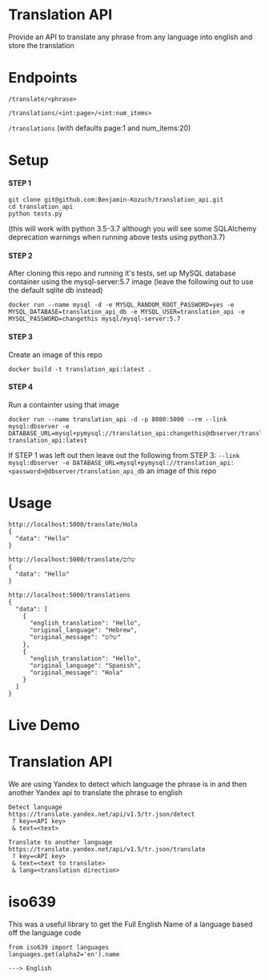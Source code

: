 # Translation API
Provide an API to translate any phrase from any language into english and store the translation


# Endpoints

`/translate/<phrase>`

`/translations/<int:page>/<int:num_items>`

`/translations` (with defaults page:1 and num_items:20)


# Setup

#### STEP 1
```
git clone git@github.com:Benjamin-Kozuch/translation_api.git
cd translation_api
python tests.py 
```
(this will work with python 3.5-3.7 although you will see some SQLAlchemy deprecation warnings when running above tests using python3.7)

#### STEP 2
After cloning this repo and running it's tests, set up MySQL database container using the mysql-server:5.7 image
(leave the following out to use the default sqlite db instead)
```
docker run --name mysql -d -e MYSQL_RANDOM_ROOT_PASSWORD=yes -e MYSQL_DATABASE=translation_api_db -e MYSQL_USER=translation_api -e MYSQL_PASSWORD=changethis mysql/mysql-server:5.7
```

#### STEP 3
Create an image of this repo
```
docker build -t translation_api:latest .
```

#### STEP 4
Run a containter using that image
```
docker run --name translation_api -d -p 8080:5000 --rm --link mysql:dbserver -e DATABASE_URL=mysql+pymysql://translation_api:changethis@dbserver/translation_api_db translation_api:latest
```

If STEP 1 was left out then leave out the following from STEP 3: 
`--link mysql:dbserver -e DATABASE_URL=mysql+pymysql://translation_api:<password>@dbserver/translation_api_db` 
an image of this repo


# Usage

```
http://localhost:5000/translate/Hola
{
  "data": "Hello"
}
```
```
http://localhost:5000/translate/שלום
{
  "data": "Hello"
}
```
```
http://localhost:5000/translations
{
  "data": [
    {
      "english_translation": "Hello",
      "original_language": "Hebrew",
      "original_message": "שלום"
    },
    {
      "english_translation": "Hello",
      "original_language": "Spanish",
      "original_message": "Hola"
    }
  ]
}
```

# Live Demo




# Translation API

We are using Yandex to detect which language the phrase is in and then another Yandex api to translate the phrase to english

```
Detect language
https://translate.yandex.net/api/v1.5/tr.json/detect
 ? key=<API key>
 & text=<text>
```

```
Translate to another language
https://translate.yandex.net/api/v1.5/tr.json/translate
 ? key=<API key>
 & text=<text to translate>
 & lang=<translation direction>
```


# iso639

This was a useful library to get the Full English Name of a language based off the language code
```
from iso639 import languages
languages.get(alpha2='en').name

---> English
```
